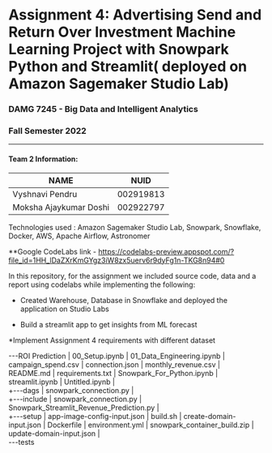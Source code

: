 # Assignment 4:  Advertising Send and Return Over Investment Machine Learning Project with Snowpark Python and Streamlit( deployed on Amazon Sagemaker Studio Lab)


### DAMG 7245 - Big Data and Intelligent Analytics 
### Fall Semester 2022
---------------------------------------------------------------------------------------------------------------------------------------------


#### Team 2  Information:

| NAME                  |     NUID        |
|-----------------------|-----------------|
| Vyshnavi Pendru       |   002919813     |
| Moksha Ajaykumar Doshi|   002922797     |

Technologies used : Amazon Sagemaker Studio Lab, Snowpark, Snowflake, Docker, AWS, Apache Airflow, Astronomer

**Google CodeLabs link - https://codelabs-preview.appspot.com/?file_id=1HH_lDaZXrKmGYgz3iW8zx5uerv6r9dyFg1n-TKG8n94#0

In this repository, for the assignment we included source code, data and a report using codelabs while implementing the following:

* Created Warehouse, Database in Snowflake and deployed the application on Studio Labs

* Build a streamlit app to get insights from ML forecast

*Implement Assignment 4 requirements with different dataset




\---ROI Prediction
    |   00_Setup.ipynb
    |   01_Data_Engineering.ipynb
    |   campaign_spend.csv
    |   connection.json
    |   monthly_revenue.csv
    |   README.md
    |   requirements.txt
    |   Snowpark_For_Python.ipynb
    |   streamlit.ipynb
    |   Untitled.ipynb
    |   
    +---dags
    |       snowpark_connection.py
    |       
    +---include
    |       snowpark_connection.py
    |       Snowpark_Streamlit_Revenue_Prediction.py
    |       
    +---setup
    |       app-image-config-input.json
    |       build.sh
    |       create-domain-input.json
    |       Dockerfile
    |       environment.yml
    |       snowpark_container_build.zip
    |       update-domain-input.json
    |       
    \---tests




